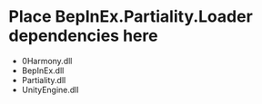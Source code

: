 # Place BepInEx.Partiality.Loader dependencies here

* 0Harmony.dll
* BepInEx.dll
* Partiality.dll
* UnityEngine.dll

